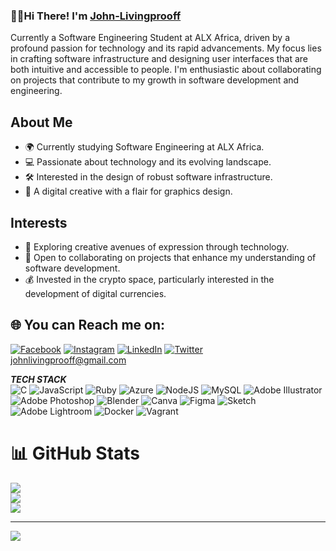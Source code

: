 ### 👋🏾Hi There! I'm [John-Livingprooff](https://github.com/johnlivingprooff)

Currently a Software Engineering Student at ALX Africa, driven by a profound passion for technology and its rapid advancements. My focus lies in crafting software infrastructure and designing user interfaces that are both intuitive and accessible to people. I'm enthusiastic about collaborating on projects that contribute to my growth in software development and engineering.

## About Me

- 🌍 Currently studying Software Engineering at ALX Africa.
- 💻 Passionate about technology and its evolving landscape.
- 🛠️ Interested in the design of robust software infrastructure.
- 🎨 A digital creative with a flair for graphics design.

## Interests

- 🚀 Exploring creative avenues of expression through technology.
- 💼 Open to collaborating on projects that enhance my understanding of software development.
- 💰 Invested in the crypto space, particularly interested in the development of digital currencies.

## 🌐 You can Reach me on:

[![Facebook](https://img.shields.io/badge/Facebook-%231877F2.svg?logo=Facebook&logoColor=white)](https://facebook.com/johnlivingprooff) [![Instagram](https://img.shields.io/badge/Instagram-%23E4405F.svg?logo=Instagram&logoColor=white)](https://instagram.com/johnlivingprooff) [![LinkedIn](https://img.shields.io/badge/LinkedIn-%230077B5.svg?logo=linkedin&logoColor=white)](https://linkedin.com/in/johnlivingprooff) [![Twitter](https://img.shields.io/badge/Twitter-%231DA1F2.svg?logo=Twitter&logoColor=white)](https://twitter.com/ola0luwajj) <br/>
johnlivingprooff@gmail.com


***TECH STACK*** <br/>![C](https://img.shields.io/badge/c-%2300599C.svg?style=for-the-badge&logo=c&logoColor=white) ![JavaScript](https://img.shields.io/badge/javascript-%23323330.svg?style=for-the-badge&logo=javascript&logoColor=%23F7DF1E) ![Ruby](https://img.shields.io/badge/ruby-%23CC342D.svg?style=for-the-badge&logo=ruby&logoColor=white) ![Azure](https://img.shields.io/badge/azure-%230072C6.svg?style=for-the-badge&logo=microsoftazure&logoColor=white) ![NodeJS](https://img.shields.io/badge/node.js-6DA55F?style=for-the-badge&logo=node.js&logoColor=white) ![MySQL](https://img.shields.io/badge/mysql-%2300000f.svg?style=for-the-badge&logo=mysql&logoColor=white) ![Adobe Illustrator](https://img.shields.io/badge/adobe%20illustrator-%23FF9A00.svg?style=for-the-badge&logo=adobe%20illustrator&logoColor=white) ![Adobe Photoshop](https://img.shields.io/badge/adobe%20photoshop-%2331A8FF.svg?style=for-the-badge&logo=adobe%20photoshop&logoColor=white) ![Blender](https://img.shields.io/badge/blender-%23F5792A.svg?style=for-the-badge&logo=blender&logoColor=white) ![Canva](https://img.shields.io/badge/Canva-%2300C4CC.svg?style=for-the-badge&logo=Canva&logoColor=white) ![Figma](https://img.shields.io/badge/figma-%23F24E1E.svg?style=for-the-badge&logo=figma&logoColor=white) ![Sketch](https://img.shields.io/badge/Sketch-FFB387?style=for-the-badge&logo=sketch&logoColor=black) ![Adobe Lightroom](https://img.shields.io/badge/Adobe%20Lightroom-31A8FF.svg?style=for-the-badge&logo=Adobe%20Lightroom&logoColor=white) ![Docker](https://img.shields.io/badge/docker-%230db7ed.svg?style=for-the-badge&logo=docker&logoColor=white) ![Vagrant](https://img.shields.io/badge/vagrant-%231563FF.svg?style=for-the-badge&logo=vagrant&logoColor=white)

# 📊 GitHub Stats

![](https://github-readme-stats.vercel.app/api?username=johnlivingprooff&theme=dark&hide_border=true&include_all_commits=true&count_private=true)<br/>
![](https://github-readme-streak-stats.herokuapp.com/?user=johnlivingprooff&theme=dark&hide_border=true)<br/>
![](https://github-readme-stats.vercel.app/api/top-langs/?username=johnlivingprooff&theme=dark&hide_border=true&include_all_commits=true&count_private=true&layout=compact)

---
[![](https://visitcount.itsvg.in/api?id=johnlivingprooff&icon=0&color=0)](https://visitcount.itsvg.in)
